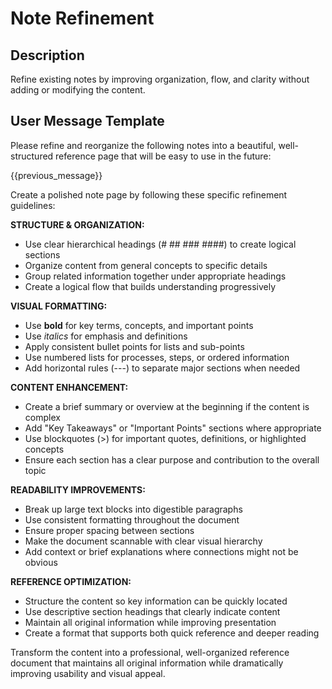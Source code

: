 # Note Refinement

## Description

Refine existing notes by improving organization, flow, and clarity without adding or modifying the content.

## User Message Template

Please refine and reorganize the following notes into a beautiful, well-structured reference page that will be easy to use in the future:

{{previous_message}}

Create a polished note page by following these specific refinement guidelines:

**STRUCTURE & ORGANIZATION:**

- Use clear hierarchical headings (# ## ### ####) to create logical sections
- Organize content from general concepts to specific details
- Group related information together under appropriate headings
- Create a logical flow that builds understanding progressively

**VISUAL FORMATTING:**

- Use **bold** for key terms, concepts, and important points
- Use _italics_ for emphasis and definitions
- Apply consistent bullet points for lists and sub-points
- Use numbered lists for processes, steps, or ordered information
- Add horizontal rules (---) to separate major sections when needed

**CONTENT ENHANCEMENT:**

- Create a brief summary or overview at the beginning if the content is complex
- Add "Key Takeaways" or "Important Points" sections where appropriate
- Use blockquotes (>) for important quotes, definitions, or highlighted concepts
- Ensure each section has a clear purpose and contribution to the overall topic

**READABILITY IMPROVEMENTS:**

- Break up large text blocks into digestible paragraphs
- Use consistent formatting throughout the document
- Ensure proper spacing between sections
- Make the document scannable with clear visual hierarchy
- Add context or brief explanations where connections might not be obvious

**REFERENCE OPTIMIZATION:**

- Structure the content so key information can be quickly located
- Use descriptive section headings that clearly indicate content
- Maintain all original information while improving presentation
- Create a format that supports both quick reference and deeper reading

Transform the content into a professional, well-organized reference document that maintains all original information while dramatically improving usability and visual appeal.
